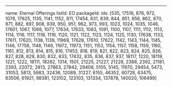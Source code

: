 ---
name: Eternal Offerings
listId: EO
packageId: 
ids: [535, 17518, 876, 972, 1076, 17625, 1135, 1141, 1152, 811, 17454, 831, 839, 844, 851, 856, 862, 870, 871, 882, 897, 908, 939, 950, 951, 962, 973, 993, 1023, 1024, 1035, 1046, 17601, 1067, 1068, 1077, 17634, 17633, 1083, 1091, 1100, 1107, 1111, 1112, 1113, 1114, 1116, 1117, 1118, 1119, 1120, 1121, 1122, 1123, 1124, 1125, 1130, 17638, 1133, 17611, 17620, 1138, 1139, 11969, 17628, 17610, 17622, 1142, 1143, 1144, 1145, 1146, 17756, 1148, 1149, 11972, 11973, 1151, 1153, 1154, 1157, 1158, 1159, 1160, 1161, 812, 813, 814, 815, 816, 17453, 818, 819, 821, 822, 823, 824, 825, 826, 827, 828, 829, 830, 832, 833, 17432, 835, 836, 837, 937, 18117, 1220, 18119, 1221, 1222, 18111, 18282, 1314, 1501, 21225, 21227, 21228, 2388, 2392, 21181, 2393, 22072, 2813, 27863, 27842, 29408, 5105, 5145, 11970, 29454, 5473, 31053, 5813, 5983, 32436, 12089, 31227, 6155, 46352, 60728, 63475, 63506, 61921, 98381, 123102, 123103, 131334, 137878, 140020, 106499]
